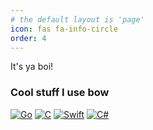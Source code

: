 ```yaml
---
# the default layout is 'page'
icon: fas fa-info-circle
order: 4
---
```


It's ya boi!

### Cool stuff I use bow

[![Go](https://img.shields.io/badge/Go-00ADD8?style=flat&logo=go&logoColor=white)](https://golang.org)  [![C](https://img.shields.io/badge/C-A8B9CC?style=flat&logo=c&logoColor=white)](https://en.wikipedia.org/wiki/C_(programming_language))  [![Swift](https://img.shields.io/badge/Swift-FA7343?style=flat&logo=swift&logoColor=white)](https://swift.org)  [![C#](https://img.shields.io/badge/C%23-239120?style=flat&logo=c-sharp&logoColor=white)](https://docs.microsoft.com/en-us/dotnet/csharp/)